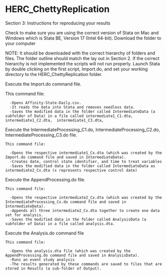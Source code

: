 # HERC_ChettyReplication

Section 3: Instructions for reproducing your results

   Check to make sure you are using the correct version of Stata on Mac and Windows which is Stata BE, Version 17 (Intel 64-bit). 
   Download the  folder to your computer 
   
   NOTE: It should be downloaded with the correct hierarchy of folders and files. The folder outline should match the lay out in Section 2. If the correct hierarchy is not implemented the scripts will not run properly. 
   Launch Stata by double clicking on the first script, Import.do, and set your working directory to the HERC_ChettyReplication folder. 

Execute the Import.do command file. 

  This command file: 
  
      -Opens Affinity-State-Daily.csv.
      -It reads the data into Stata and removes needless data. 
      -Saves the modified data in the folder called IntermediateData (a subfolder of Data) in a file called intermediate1_C1.dta, intermediate1_C2.dta,  intermediate1_C3.dta, 

Execute the IntermediateProcessing_C1.do, IntermediateProcessing_C2.do, IntermediateProcessing_C3.do file. 

    This command file:
    
      -Opens the respective intermediate1_Cx.dta (which was created by the Import.do command file and saved in IntermediateData).
      -Creates date, control state identifier, and time to treat variables
      -Saves the modified data in the folder called IntermediateData as intermediate2_Cx.dta (x represents respective control date)
  
 Execute the AppendProcessing.do file. 
 
    This command file:
    
      -Opens the respective intermediate2_Cx.dta (which was created by the IntermediateProcessing_Cx.do command file and saved in IntermediateData).
      -Appends all three intermediate2_Cx.dta together to create one data set for analysis. 
      -Saves the modified data in the folder called AnalysisData (a subfolder of Data) in a file called analysis.dta.
 
 Execute the Analysis.do command file 
 
    This command file:
    
      -Opens the analysis.dta file (which was created by the AppendProcessing.do command file and saved in AnalysisData). 
      -Runs an event study analysis 
      -The results generated by these commands are saved to files that are stored in Results (a sub-folder of Output). 
